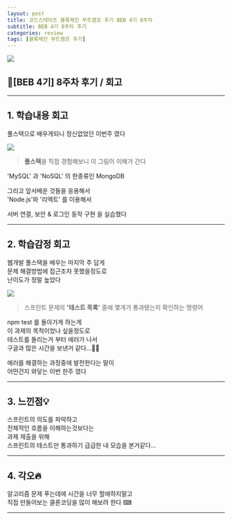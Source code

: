 ```yaml
---
layout: post
title: 코드스테이츠 블록체인 부트캠프 후기 BEB 4기 8주차
subtitle: BEB 4기 8주차 후기
categories: review
tags: [블록체인 부트캠프 후기]
---
```


![](https://velog.velcdn.com/images/-__-/post/f8356d11-ea65-4a0c-b03c-ecde9d118a6a/image.png)

## 🚁[BEB 4기] 8주차 후기 / 회고

<hr>

## 1. 학습내용 회고

풀스택으로 배우게되니 정신없었던 이번주 였다

![](https://velog.velcdn.com/images/-__-/post/6e84a73c-3206-4c58-b602-9f91a01c3d56/image.png)

> **풀스택**을 직접 경험해보니 이 그림이 이해가 간다

'MySQL' 과 'NoSQL' 의 한종류인 MongoDB

그리고 앞서배운 것들을 응용해서 <br>
'Node.js'와 '리액트' 를 이용해서

서버 연결, 보안 & 로그인 동작 구현 을 실습했다

<hr>

## 2. 학습감정 회고

웹개발 풀스택을 배우는 마지막 주 답게<br>
문제 해결방법에 접근조차 못했을정도로<br>
난이도가 정말 높았다

![](https://velog.velcdn.com/images/-__-/post/10d00a93-0cd5-416d-a137-a123e08b08fe/image.png)

> 스프린트 문제의 **'테스트 목록'** 중에 몇개가 통과됐는지 확인하는 명령어

npm test 를 돌아가게 하는게 <br>
이 과제의 목적이었나 싶을정도로 <br>
테스트를 돌리는거 부터 에러가 나서<br>
구글과 많은 시간을 보낸거 같다...😵‍💫

에러를 해결하는 과정중에 발전한다는 말이<br>
어떤건지 와닿는 이번 한주 였다

<hr>

## 3. 느낀점💡

스프린트의 의도를 파악하고 <br>
전체적인 흐름을 이해하는것보다는<br>
과제 제출을 위해<br>
스프린트의 테스트만 통과하기 급급한 내 모습을 본거같다...

<hr>

## 4. 각오🔥

알고리즘 문제 푸는데에 시간을 너무 할애하지말고<br>
직접 만들어보는 클론코딩을 많이 해보려 한다 ⌨

---
